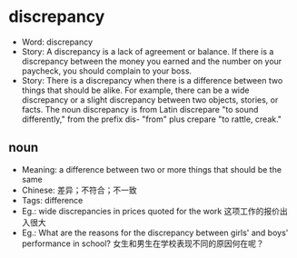 # discrepancy

- Word: discrepancy
- Story: A discrepancy is a lack of agreement or balance. If there is a discrepancy between the money you earned and the number on your paycheck, you should complain to your boss.
- Story: There is a discrepancy when there is a difference between two things that should be alike. For example, there can be a wide discrepancy or a slight discrepancy between two objects, stories, or facts. The noun discrepancy is from Latin discrepare "to sound differently," from the prefix dis- "from" plus crepare "to rattle, creak."

## noun

- Meaning: a difference between two or more things that should be the same
- Chinese: 差异；不符合；不一致
- Tags: difference
- Eg.: wide discrepancies in prices quoted for the work 这项工作的报价出入很大
- Eg.: What are the reasons for the discrepancy between girls' and boys' performance in school? 女生和男生在学校表现不同的原因何在呢？

